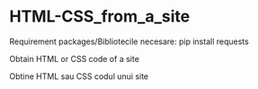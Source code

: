 # HTML-CSS_from_a_site
Requirement packages/Bibliotecile necesare:
pip install requests





Obtain HTML or CSS code of a site





Obtine HTML sau CSS codul unui site
